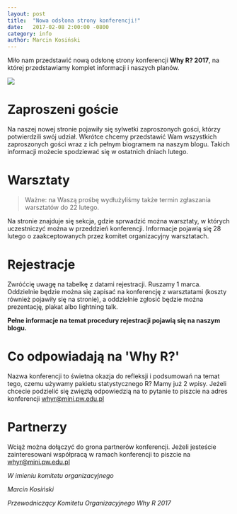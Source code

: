 ```yaml
---
layout: post
title:  "Nowa odsłona strony konferencji!"
date:   2017-02-08 2:00:00 -0800
category: info
author: Marcin Kosiński
---
```

  
Miło nam przedstawić nową odsłonę strony konferencji **Why R? 2017**, na której przedstawiamy komplet informacji i naszych planów.

<img src="/blog/img/tlo_whyR2.png">  

# Zaproszeni goście

Na naszej nowej stronie pojawiły się sylwetki zaproszonych gości, którzy potwierdzili swój udział. Wkrótce chcemy przedstawić Wam wszystkich zaproszonych gości wraz z ich pełnym biogramem na naszym blogu. Takich informacji możecie spodziewać się w ostatnich dniach lutego.

# Warsztaty

> Ważne: na Waszą prośbę wydłużyliśmy także termin zgłaszania warsztatów do 22 lutego.

Na stronie znajduje się sekcja, gdzie sprwadzić można warsztaty, w których uczestniczyć można w przeddzień konferencji. Informacje pojawią się 28 lutego o zaakceptowanych przez komitet organizacyjny warsztatach.

# Rejestracje

Zwróćcię uwagę na tabelkę z datami rejestracji. Ruszamy 1 marca. Oddzielnie będzie można się zapisać na konferencję z warsztatami (koszty również pojawiły się na stronie), a oddzielnie zgłosić będzie można prezentację, plakat albo lightning talk. 

**Pełne informacje na temat procedury rejestracji pojawią się na naszym blogu.**

# Co odpowiadają na 'Why R?'

Nazwa konferencji to świetna okazja do refleksji i podsumowań na temat tego, czemu używamy pakietu statystycznego R? Mamy już 2 wpisy. Jeżeli chcecie podzielić się zwięzłą odpowiedzią na to pytanie to piszcie na adres konferencji [whyr@mini.pw.edu.pl](mailto:whyr@mini.pw.edu.pl)

# Partnerzy

Wciąż można dołączyć do grona partnerów konferencji. Jeżeli jesteście zainteresowani współpracą w ramach konferencji to piszcie na [whyr@mini.pw.edu.pl](mailto:whyr@mini.pw.edu.pl)


*W imieniu komitetu organizacyjnego*

*Marcin Kosiński* 

*Przewodniczący Komitetu Organizacyjnego Why R 2017*
